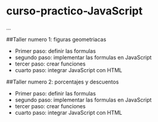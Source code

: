# curso-practico-JavaScript

...

##Taller numero 1: figuras geometriacas

- Primer paso: definir las formulas
- segundo paso:  implementar las formulas en JavaScript
- tercer paso: crear funciones
- cuarto paso: integrar JavaScript con HTML 

##Taller numero 2: porcentajes y descuentos

- Primer paso: definir las formulas
- segundo paso:  implementar las formulas en JavaScript
- tercer paso: crear funciones
- cuarto paso: integrar JavaScript con HTML 